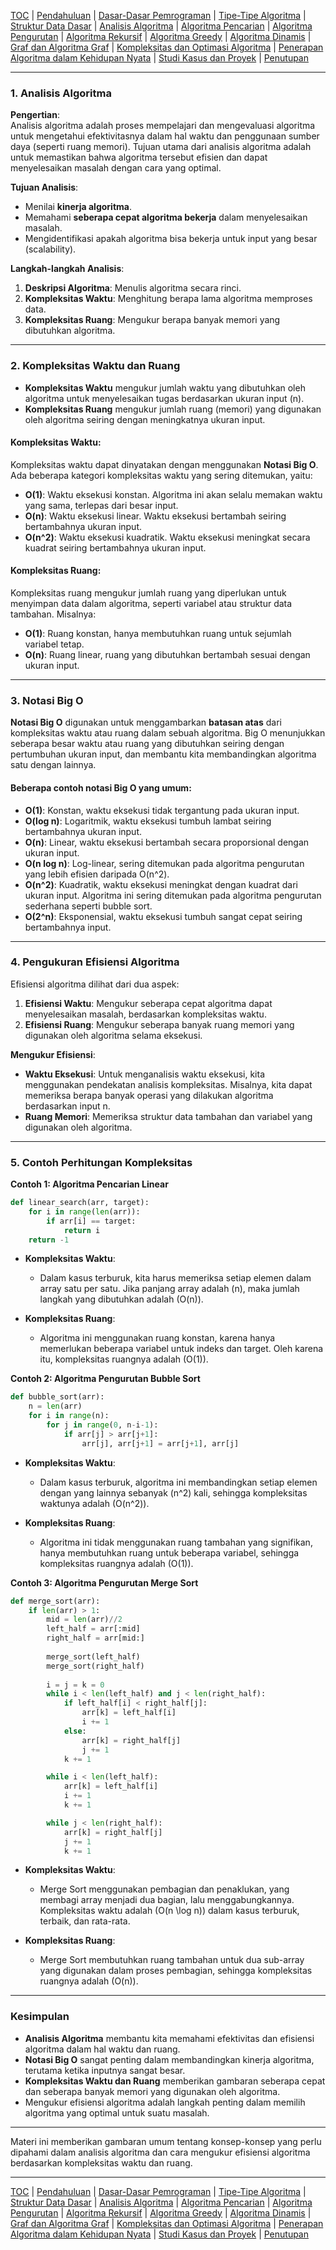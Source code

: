 [TOC](README.md) | [Pendahuluan](Pendahuluan.md) | [Dasar-Dasar Pemrograman](DasarPemrograman.md) | [Tipe-Tipe Algoritma](TipeAlgoritma.md) | [Struktur Data Dasar](StrukturDataDasar.md) | [Analisis Algoritma](AnalisisAlgoritma.md) | [Algoritma Pencarian](AlgoritmaPencarian.md) | [Algoritma Pengurutan](AlgoritmaPengurutan.md) | [Algoritma Rekursif](AlgoritmaRekursif.md) | [Algoritma Greedy](AlgoritmaGreedy.md) | [Algoritma Dinamis](AlgoritmaDinamis.md) | [Graf dan Algoritma Graf](AlgoritmaGraf.md) | [Kompleksitas dan Optimasi Algoritma](KompleksitasdanOptimasiAlgoritma.md) | [Penerapan Algoritma dalam Kehidupan Nyata](PenerapanAlgoritma.md) | [Studi Kasus dan Proyek](StudiKasus.md) | [Penutupan](Penutupan.md)

---

### **1. Analisis Algoritma**

**Pengertian**:  
Analisis algoritma adalah proses mempelajari dan mengevaluasi algoritma untuk mengetahui efektivitasnya dalam hal waktu dan penggunaan sumber daya (seperti ruang memori). Tujuan utama dari analisis algoritma adalah untuk memastikan bahwa algoritma tersebut efisien dan dapat menyelesaikan masalah dengan cara yang optimal.

**Tujuan Analisis**:  
- Menilai **kinerja algoritma**.
- Memahami **seberapa cepat algoritma bekerja** dalam menyelesaikan masalah.
- Mengidentifikasi apakah algoritma bisa bekerja untuk input yang besar (scalability).
  
**Langkah-langkah Analisis**:
1. **Deskripsi Algoritma**: Menulis algoritma secara rinci.
2. **Kompleksitas Waktu**: Menghitung berapa lama algoritma memproses data.
3. **Kompleksitas Ruang**: Mengukur berapa banyak memori yang dibutuhkan algoritma.

---

### **2. Kompleksitas Waktu dan Ruang**

- **Kompleksitas Waktu** mengukur jumlah waktu yang dibutuhkan oleh algoritma untuk menyelesaikan tugas berdasarkan ukuran input (n).
- **Kompleksitas Ruang** mengukur jumlah ruang (memori) yang digunakan oleh algoritma seiring dengan meningkatnya ukuran input.

#### **Kompleksitas Waktu**:
Kompleksitas waktu dapat dinyatakan dengan menggunakan **Notasi Big O**. Ada beberapa kategori kompleksitas waktu yang sering ditemukan, yaitu:
- **O(1)**: Waktu eksekusi konstan. Algoritma ini akan selalu memakan waktu yang sama, terlepas dari besar input.
- **O(n)**: Waktu eksekusi linear. Waktu eksekusi bertambah seiring bertambahnya ukuran input.
- **O(n^2)**: Waktu eksekusi kuadratik. Waktu eksekusi meningkat secara kuadrat seiring bertambahnya ukuran input.

#### **Kompleksitas Ruang**:
Kompleksitas ruang mengukur jumlah ruang yang diperlukan untuk menyimpan data dalam algoritma, seperti variabel atau struktur data tambahan. Misalnya:
- **O(1)**: Ruang konstan, hanya membutuhkan ruang untuk sejumlah variabel tetap.
- **O(n)**: Ruang linear, ruang yang dibutuhkan bertambah sesuai dengan ukuran input.

---

### **3. Notasi Big O**

**Notasi Big O** digunakan untuk menggambarkan **batasan atas** dari kompleksitas waktu atau ruang dalam sebuah algoritma. Big O menunjukkan seberapa besar waktu atau ruang yang dibutuhkan seiring dengan pertumbuhan ukuran input, dan membantu kita membandingkan algoritma satu dengan lainnya.

#### Beberapa contoh notasi Big O yang umum:
- **O(1)**: Konstan, waktu eksekusi tidak tergantung pada ukuran input.
- **O(log n)**: Logaritmik, waktu eksekusi tumbuh lambat seiring bertambahnya ukuran input.
- **O(n)**: Linear, waktu eksekusi bertambah secara proporsional dengan ukuran input.
- **O(n log n)**: Log-linear, sering ditemukan pada algoritma pengurutan yang lebih efisien daripada O(n^2).
- **O(n^2)**: Kuadratik, waktu eksekusi meningkat dengan kuadrat dari ukuran input. Algoritma ini sering ditemukan pada algoritma pengurutan sederhana seperti bubble sort.
- **O(2^n)**: Eksponensial, waktu eksekusi tumbuh sangat cepat seiring bertambahnya input.

---

### **4. Pengukuran Efisiensi Algoritma**

Efisiensi algoritma dilihat dari dua aspek:
1. **Efisiensi Waktu**: Mengukur seberapa cepat algoritma dapat menyelesaikan masalah, berdasarkan kompleksitas waktu.
2. **Efisiensi Ruang**: Mengukur seberapa banyak ruang memori yang digunakan oleh algoritma selama eksekusi.

**Mengukur Efisiensi**:
- **Waktu Eksekusi**: Untuk menganalisis waktu eksekusi, kita menggunakan pendekatan analisis kompleksitas. Misalnya, kita dapat memeriksa berapa banyak operasi yang dilakukan algoritma berdasarkan input n.
- **Ruang Memori**: Memeriksa struktur data tambahan dan variabel yang digunakan oleh algoritma.

---

### **5. Contoh Perhitungan Kompleksitas**

**Contoh 1: Algoritma Pencarian Linear**
```python
def linear_search(arr, target):
    for i in range(len(arr)):
        if arr[i] == target:
            return i
    return -1
```
- **Kompleksitas Waktu**:  
  - Dalam kasus terburuk, kita harus memeriksa setiap elemen dalam array satu per satu. Jika panjang array adalah \(n\), maka jumlah langkah yang dibutuhkan adalah \(O(n)\).
  
- **Kompleksitas Ruang**:  
  - Algoritma ini menggunakan ruang konstan, karena hanya memerlukan beberapa variabel untuk indeks dan target. Oleh karena itu, kompleksitas ruangnya adalah \(O(1)\).

**Contoh 2: Algoritma Pengurutan Bubble Sort**
```python
def bubble_sort(arr):
    n = len(arr)
    for i in range(n):
        for j in range(0, n-i-1):
            if arr[j] > arr[j+1]:
                arr[j], arr[j+1] = arr[j+1], arr[j]
```
- **Kompleksitas Waktu**:  
  - Dalam kasus terburuk, algoritma ini membandingkan setiap elemen dengan yang lainnya sebanyak \(n^2\) kali, sehingga kompleksitas waktunya adalah \(O(n^2)\).
  
- **Kompleksitas Ruang**:  
  - Algoritma ini tidak menggunakan ruang tambahan yang signifikan, hanya membutuhkan ruang untuk beberapa variabel, sehingga kompleksitas ruangnya adalah \(O(1)\).

**Contoh 3: Algoritma Pengurutan Merge Sort**
```python
def merge_sort(arr):
    if len(arr) > 1:
        mid = len(arr)//2
        left_half = arr[:mid]
        right_half = arr[mid:]
        
        merge_sort(left_half)
        merge_sort(right_half)
        
        i = j = k = 0
        while i < len(left_half) and j < len(right_half):
            if left_half[i] < right_half[j]:
                arr[k] = left_half[i]
                i += 1
            else:
                arr[k] = right_half[j]
                j += 1
            k += 1

        while i < len(left_half):
            arr[k] = left_half[i]
            i += 1
            k += 1

        while j < len(right_half):
            arr[k] = right_half[j]
            j += 1
            k += 1
```
- **Kompleksitas Waktu**:  
  - Merge Sort menggunakan pembagian dan penaklukan, yang membagi array menjadi dua bagian, lalu menggabungkannya. Kompleksitas waktu adalah \(O(n \log n)\) dalam kasus terburuk, terbaik, dan rata-rata.
  
- **Kompleksitas Ruang**:  
  - Merge Sort membutuhkan ruang tambahan untuk dua sub-array yang digunakan dalam proses pembagian, sehingga kompleksitas ruangnya adalah \(O(n)\).

---

### **Kesimpulan**

- **Analisis Algoritma** membantu kita memahami efektivitas dan efisiensi algoritma dalam hal waktu dan ruang.
- **Notasi Big O** sangat penting dalam membandingkan kinerja algoritma, terutama ketika inputnya sangat besar.
- **Kompleksitas Waktu dan Ruang** memberikan gambaran seberapa cepat dan seberapa banyak memori yang digunakan oleh algoritma.
- Mengukur efisiensi algoritma adalah langkah penting dalam memilih algoritma yang optimal untuk suatu masalah.

---

Materi ini memberikan gambaran umum tentang konsep-konsep yang perlu dipahami dalam analisis algoritma dan cara mengukur efisiensi algoritma berdasarkan kompleksitas waktu dan ruang.


---
[TOC](README.md) | [Pendahuluan](Pendahuluan.md) | [Dasar-Dasar Pemrograman](DasarPemrograman.md) | [Tipe-Tipe Algoritma](TipeAlgoritma.md) | [Struktur Data Dasar](StrukturDataDasar.md) | [Analisis Algoritma](AnalisisAlgoritma.md) | [Algoritma Pencarian](AlgoritmaPencarian.md) | [Algoritma Pengurutan](AlgoritmaPengurutan.md) | [Algoritma Rekursif](AlgoritmaRekursif.md) | [Algoritma Greedy](AlgoritmaGreedy.md) | [Algoritma Dinamis](AlgoritmaDinamis.md) | [Graf dan Algoritma Graf](AlgoritmaGraf.md) | [Kompleksitas dan Optimasi Algoritma](KompleksitasdanOptimasiAlgoritma.md) | [Penerapan Algoritma dalam Kehidupan Nyata](PenerapanAlgoritma.md) | [Studi Kasus dan Proyek](StudiKasus.md) | [Penutupan](Penutupan.md)
